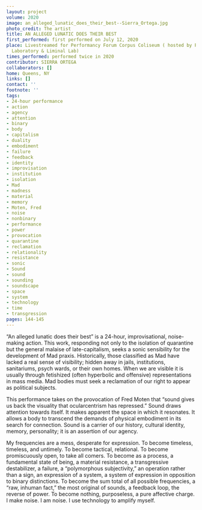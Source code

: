 ```yaml
---
layout: project
volume: 2020
image: an_alleged_lunatic_does_their_best--Sierra_Ortega.jpg
photo_credit: The artist
title: AN ALLEGED LUNATIC DOES THEIR BEST
first_performed: first performed on July 12, 2020
place: Livestreamed for Performancy Forum Corpus Coliseum ( hosted by Panoply Performance
  Laboratory & Liminal Lab)
times_performed: performed twice in 2020
contributor: SIERRA ORTEGA
collaborators: []
home: Queens, NY
links: []
contact: ''
footnote: ''
tags:
- 24-hour performance
- action
- agency
- attention
- binary
- body
- capitalism
- duality
- embodiment
- failure
- feedback
- identity
- improvisation
- institution
- isolation
- Mad
- madness
- material
- memory
- Moten, Fred
- noise
- nonbinary
- performance
- power
- provocation
- quarantine
- reclamation
- relationality
- resistance
- sonic
- Sound
- sound
- sounding
- soundscape
- space
- system
- technology
- time
- transgression
pages: 144-145
---
```


“An alleged lunatic does their best” is a 24-hour, improvisational, noise-making action. This work, responding not only to the isolation of quarantine but the general malaise of late-capitalism, seeks a sonic sensibility for the development of Mad praxis. Historically, those classified as Mad have lacked a real sense of visibility; hidden away in jails, institutions, sanitariums, psych wards, or their own homes. When we are visible it is usually through fetishized (often hyperbolic and offensive) representations in mass media. Mad bodies must seek a reclamation of our right to appear as political subjects. 

This performance takes on the provocation of Fred Moten that “sound gives us back the visuality that ocularcentrism has repressed.” Sound draws attention towards itself. It makes apparent the space in which it resonates. It allows a body to transcend the demands of physical embodiment in its search for connection. Sound is a carrier of our history, cultural identity, memory, personality; it is an assertion of our agency.

My frequencies are a mess, desperate for expression. To become timeless, timeless, and untimely. To become tactical, relational. To become promiscuously open, to take all comers. To become as a process, a fundamental state of being, a material resistance, a transgressive destabilizer, a failure, a “polymorphous subjectivity,” an operation rather than a sign, an expression of a system, a system of expression in opposition to binary distinctions. To become the sum total of all possible frequencies, a “raw, inhuman fact,” the most original of sounds, a feedback loop, the reverse of power. To become nothing, purposeless, a pure affective charge. I make noise. I am noise. I use technology to amplify myself.